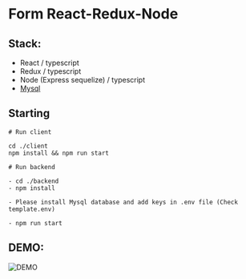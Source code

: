 # Form React-Redux-Node

## Stack:

- React / typescript
- Redux / typescript
- Node (Express sequelize) / typescript
- [Mysql](https://dev.mysql.com/doc/mysql-getting-started/en/) 

## Starting

```
# Run client

cd ./client
npm install && npm run start

# Run backend

- cd ./backend
- npm install

- Please install Mysql database and add keys in .env file (Check template.env)

- npm run start
```

## DEMO:

![DEMO](./record.gif)
